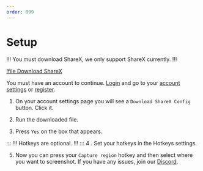 ```yaml
---
order: 999
---
```


# Setup
!!!
You must download ShareX, we only support ShareX currently.
!!!

[!file Download ShareX](https://github.com/ShareX/ShareX/releases/download/v15.0.0/ShareX-15.0.0-setup.exe)

You must have an account to continue. [Login](https://cometbot.info/login) and go to your [account settings](https://cometbot.info/register) or [register](https://cometbot.info/register).


1. On your account settings page you will see a `Download ShareX Config` button. Click it.

2. Run the downloaded file.

3. Press `Yes` on the box that appears.

:::
!!!
Hotkeys are optional.
!!!
:::
4 . Set your hotkeys in the Hotkeys settings.

5. Now you can press your `Capture region` hotkey and then select where you want to screenshot. If you have any issues, join our [Discord](https://discord.gg/HwsrU26j).
